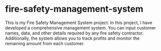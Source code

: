 # fire-safety-management-system
This is my Fire Safety Management System project. In this project, I have developed a comprehensive management system. You can input customer names, data, and other details required by any fire safety contractor. Additionally, the system allows you to track profits and monitor the remaining amount from each customer.
